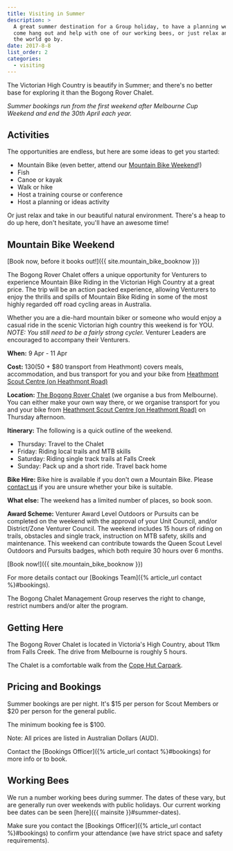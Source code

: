 ```yaml
---
title: Visiting in Summer
description: >
  A great summer destination for a Group holiday, to have a planning weekend, to
  come hang out and help with one of our working bees, or just relax and watch
  the world go by.
date: 2017-8-8
list_order: 2
categories:
  - visiting
---
```

The Victorian High Country is beautify in Summer; and there's no better base for exploring it than the Bogong Rover Chalet.

*Summer bookings run from the first weekend after Melbourne Cup Weekend and end the 30th April each year.*

## Activities

The opportunities are endless, but here are some ideas to get you started:

* Mountain Bike (even better, attend our [Mountain Bike Weekend](#mountain-bike-weekend)!)
* Fish
* Canoe or kayak
* Walk or hike
* Host a training course or conference
* Host a planning or ideas activity

Or just relax and take in our beautiful natural environment.  There's a heap to do up here, don't hesitate, you'll have an awesome time!

## Mountain Bike Weekend

[Book now, before it books out!]({{ site.mountain_bike_booknow }})

The Bogong Rover Chalet offers a unique opportunity for Venturers to experience Mountain Bike Riding in the Victorian High Country at a great price. The trip will be an action packed experience, allowing Venturers to enjoy the thrills and spills of Mountain Bike Riding in some of the most highly regarded off road cycling areas in Australia.

Whether you are a die-hard mountain biker or someone who would enjoy a casual ride in the scenic Victorian high country this weekend is for YOU. *NOTE: You still need to be a fairly strong cycler.* Venturer Leaders are encouraged to accompany their Venturers.

**When:** 9 Apr - 11 Apr

**Cost:** $130 ($50 + $80 transport from Heathmont) covers meals, accommodation, and bus transport for you and your bike from [Heathmont Scout Centre (on Heathmont Road)](https://www.google.com.au/maps/place/Heathmont+Scout+Centre/@-37.8267464,145.2410067,17z/data=!3m1!4b1!4m5!3m4!1s0x6ad63bc6bcd27547:0xb01ec27ce45bfd9b!8m2!3d-37.8267464!4d145.2432007)

**Location:** [The Bogong Rover Chalet](#getting-here) (we organise a bus from Melbourne). You can either make your own way there, or we organise transport for you and your bike from [Heathmont Scout Centre (on Heathmont Road)](https://www.google.com.au/maps/place/Heathmont+Scout+Centre/@-37.8267464,145.2410067,17z/data=!3m1!4b1!4m5!3m4!1s0x6ad63bc6bcd27547:0xb01ec27ce45bfd9b!8m2!3d-37.8267464!4d145.2432007) on Thursday afternoon.

**Itinerary:** The following is a quick outline of the weekend.

* Thursday: Travel to the Chalet
* Friday: Riding local trails and MTB skills
* Saturday: Riding single track trails at Falls Creek
* Sunday: Pack up and a short ride. Travel back home

**Bike Hire:** Bike hire is available if you don't own a Mountain Bike. Please [contact us](mailto:mtbbookings@bogongroverchalet.org.au) if you are unsure whether your bike is suitable.

**What else:** The weekend has a limited number of places, so book soon.

**Award Scheme:** Venturer Award Level Outdoors or Pursuits can be completed on the weekend with the approval of your Unit Council, and/or District/Zone Venturer Council. The weekend includes 15 hours of riding on trails, obstacles and single track, instruction on MTB safety, skills and maintenance. This weekend can contribute towards the Queen Scout Level Outdoors and Pursuits badges, which both require 30 hours over 6 months.

[Book now!]({{ site.mountain_bike_booknow }})

For more details contact our [Bookings Team]({% article_url contact %}#bookings).

The Bogong Chalet Management Group reserves the right to change, restrict numbers and/or alter the program.

## Getting Here

The Bogong Rover Chalet is located in Victoria's High Country, about 11km from Falls Creek. The drive from Melbourne is roughly 5 hours.

The Chalet is a comfortable walk from the [Cope Hut Carpark](https://www.google.com.au/maps/dir/Bogong+chalet+car+park/Bogong+Rover+Chalet,+Nelse,+Victoria/@-36.9057949,147.2963949,16z/data=!4m8!4m7!1m2!1m1!1s0x0:0x5c7e07098a6b0fbd!1m2!1m1!1s0x6b2447ea5e2780c1:0xd9d7ac523322deeb!3e2).

## Pricing and Bookings

Summer bookings are per night. It's $15 per person for Scout Members or $20 per person for the general public.

The minimum booking fee is $100.

Note: All prices are listed in Australian Dollars (AUD).

Contact the [Bookings Officer]({% article_url contact %}#bookings) for more info or to book.

## Working Bees

We run a number working bees during summer. The dates of these vary, but are generally run over weekends with public holidays. Our current working bee dates
can be seen [here]({{ mainsite }}#summer-dates).

Make sure you contact the [Bookings Officer]({% article_url contact %}#bookings) to confirm your attendance (we have strict space and safety
requirements).
